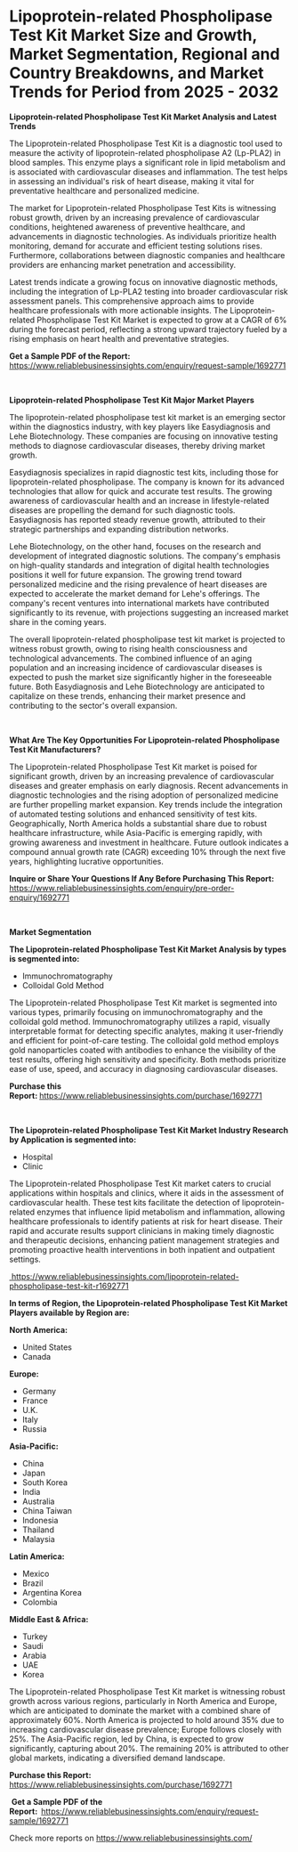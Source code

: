 <p><h1>Lipoprotein-related Phospholipase Test Kit Market Size and Growth, Market Segmentation, Regional and Country Breakdowns, and Market Trends for Period from 2025 -  2032</h1></p><p><strong>Lipoprotein-related Phospholipase Test Kit Market Analysis and Latest Trends</strong></p>
<p><p>The Lipoprotein-related Phospholipase Test Kit is a diagnostic tool used to measure the activity of lipoprotein-related phospholipase A2 (Lp-PLA2) in blood samples. This enzyme plays a significant role in lipid metabolism and is associated with cardiovascular diseases and inflammation. The test helps in assessing an individual's risk of heart disease, making it vital for preventative healthcare and personalized medicine. </p><p>The market for Lipoprotein-related Phospholipase Test Kits is witnessing robust growth, driven by an increasing prevalence of cardiovascular conditions, heightened awareness of preventive healthcare, and advancements in diagnostic technologies. As individuals prioritize health monitoring, demand for accurate and efficient testing solutions rises. Furthermore, collaborations between diagnostic companies and healthcare providers are enhancing market penetration and accessibility.</p><p>Latest trends indicate a growing focus on innovative diagnostic methods, including the integration of Lp-PLA2 testing into broader cardiovascular risk assessment panels. This comprehensive approach aims to provide healthcare professionals with more actionable insights. The Lipoprotein-related Phospholipase Test Kit Market is expected to grow at a CAGR of 6% during the forecast period, reflecting a strong upward trajectory fueled by a rising emphasis on heart health and preventative strategies.</p></p>
<p><strong>Get a Sample PDF of the Report:&nbsp;</strong> <a href="https://www.reliablebusinessinsights.com/enquiry/request-sample/1692771?utm_campaign=3109&utm_medium=2&utm_source=Github&utm_content=ia&utm_term=27032025&utm_id=lipoprotein-related-phospholipase-test-kit">https://www.reliablebusinessinsights.com/enquiry/request-sample/1692771</a></p>
<p>&nbsp;</p>
<p><strong>Lipoprotein-related Phospholipase Test Kit Major Market Players</strong></p>
<p><p>The lipoprotein-related phospholipase test kit market is an emerging sector within the diagnostics industry, with key players like Easydiagnosis and Lehe Biotechnology. These companies are focusing on innovative testing methods to diagnose cardiovascular diseases, thereby driving market growth.</p><p>Easydiagnosis specializes in rapid diagnostic test kits, including those for lipoprotein-related phospholipase. The company is known for its advanced technologies that allow for quick and accurate test results. The growing awareness of cardiovascular health and an increase in lifestyle-related diseases are propelling the demand for such diagnostic tools. Easydiagnosis has reported steady revenue growth, attributed to their strategic partnerships and expanding distribution networks.</p><p>Lehe Biotechnology, on the other hand, focuses on the research and development of integrated diagnostic solutions. The company's emphasis on high-quality standards and integration of digital health technologies positions it well for future expansion. The growing trend toward personalized medicine and the rising prevalence of heart diseases are expected to accelerate the market demand for Lehe's offerings. The company's recent ventures into international markets have contributed significantly to its revenue, with projections suggesting an increased market share in the coming years.</p><p>The overall lipoprotein-related phospholipase test kit market is projected to witness robust growth, owing to rising health consciousness and technological advancements. The combined influence of an aging population and an increasing incidence of cardiovascular diseases is expected to push the market size significantly higher in the foreseeable future. Both Easydiagnosis and Lehe Biotechnology are anticipated to capitalize on these trends, enhancing their market presence and contributing to the sector's overall expansion.</p></p>
<p>&nbsp;</p>
<p><strong>What Are The Key Opportunities For Lipoprotein-related Phospholipase Test Kit Manufacturers?</strong></p>
<p><p>The Lipoprotein-related Phospholipase Test Kit market is poised for significant growth, driven by an increasing prevalence of cardiovascular diseases and greater emphasis on early diagnosis. Recent advancements in diagnostic technologies and the rising adoption of personalized medicine are further propelling market expansion. Key trends include the integration of automated testing solutions and enhanced sensitivity of test kits. Geographically, North America holds a substantial share due to robust healthcare infrastructure, while Asia-Pacific is emerging rapidly, with growing awareness and investment in healthcare. Future outlook indicates a compound annual growth rate (CAGR) exceeding 10% through the next five years, highlighting lucrative opportunities.</p></p>
<p><strong>Inquire or Share Your Questions If Any Before Purchasing This Report:</strong> <a href="https://www.reliablebusinessinsights.com/enquiry/pre-order-enquiry/1692771?utm_campaign=3109&utm_medium=2&utm_source=Github&utm_content=ia&utm_term=27032025&utm_id=lipoprotein-related-phospholipase-test-kit">https://www.reliablebusinessinsights.com/enquiry/pre-order-enquiry/1692771</a></p>
<p>&nbsp;</p>
<p><strong>Market Segmentation</strong></p>
<p><strong>The Lipoprotein-related Phospholipase Test Kit Market Analysis by types is segmented into:</strong></p>
<p><ul><li>Immunochromatography</li><li>Colloidal Gold Method</li></ul></p>
<p><p>The Lipoprotein-related Phospholipase Test Kit market is segmented into various types, primarily focusing on immunochromatography and the colloidal gold method. Immunochromatography utilizes a rapid, visually interpretable format for detecting specific analytes, making it user-friendly and efficient for point-of-care testing. The colloidal gold method employs gold nanoparticles coated with antibodies to enhance the visibility of the test results, offering high sensitivity and specificity. Both methods prioritize ease of use, speed, and accuracy in diagnosing cardiovascular diseases.</p></p>
<p><strong>Purchase this Report:&nbsp;</strong><a href="https://www.reliablebusinessinsights.com/purchase/1692771?utm_campaign=3109&utm_medium=2&utm_source=Github&utm_content=ia&utm_term=27032025&utm_id=lipoprotein-related-phospholipase-test-kit">https://www.reliablebusinessinsights.com/purchase/1692771</a></p>
<p>&nbsp;</p>
<p><strong>The Lipoprotein-related Phospholipase Test Kit Market Industry Research by Application is segmented into:</strong></p>
<p><ul><li>Hospital</li><li>Clinic</li></ul></p>
<p><p>The Lipoprotein-related Phospholipase Test Kit market caters to crucial applications within hospitals and clinics, where it aids in the assessment of cardiovascular health. These test kits facilitate the detection of lipoprotein-related enzymes that influence lipid metabolism and inflammation, allowing healthcare professionals to identify patients at risk for heart disease. Their rapid and accurate results support clinicians in making timely diagnostic and therapeutic decisions, enhancing patient management strategies and promoting proactive health interventions in both inpatient and outpatient settings.</p></p>
<p><a href="https://www.reliablebusinessinsights.com/lipoprotein-related-phospholipase-test-kit-r1692771?utm_campaign=3109&utm_medium=2&utm_source=Github&utm_content=ia&utm_term=27032025&utm_id=lipoprotein-related-phospholipase-test-kit">&nbsp;https://www.reliablebusinessinsights.com/lipoprotein-related-phospholipase-test-kit-r1692771</a></p>
<p><strong>In terms of Region, the Lipoprotein-related Phospholipase Test Kit Market Players available by Region are:</strong></p>
<p>
    <p> <strong> North America: </strong>
        <ul>
            <li>United States</li>
            <li>Canada</li>
        </ul>
        </p> 
    <p> <strong> Europe: </strong>
        <ul>
            <li>Germany</li>
            <li>France</li>
            <li>U.K.</li>
            <li>Italy</li>
            <li>Russia</li>
        </ul>
        </p> 
    <p> <strong> Asia-Pacific: </strong>
        <ul>
            <li>China</li>
            <li>Japan</li>
            <li>South Korea</li>
            <li>India</li>
            <li>Australia</li>
            <li>China Taiwan</li>
            <li>Indonesia</li>
            <li>Thailand</li>
            <li>Malaysia</li>
        </ul>
        </p> 
    <p> <strong> Latin America: </strong>
        <ul>
            <li>Mexico</li>
            <li>Brazil</li>
            <li>Argentina Korea</li>
            <li>Colombia</li>
        </ul>
        </p> 
    <p> <strong> Middle East & Africa: </strong>
        <ul>
            <li>Turkey</li>
            <li>Saudi</li>
            <li>Arabia</li>
            <li>UAE</li>
            <li>Korea</li>
        </ul>
    </p>
    </p>
<p><p>The Lipoprotein-related Phospholipase Test Kit market is witnessing robust growth across various regions, particularly in North America and Europe, which are anticipated to dominate the market with a combined share of approximately 60%. North America is projected to hold around 35% due to increasing cardiovascular disease prevalence; Europe follows closely with 25%. The Asia-Pacific region, led by China, is expected to grow significantly, capturing about 20%. The remaining 20% is attributed to other global markets, indicating a diversified demand landscape.</p></p>
<p><strong>Purchase this Report: </strong><a href="https://www.reliablebusinessinsights.com/purchase/1692771?utm_campaign=3109&utm_medium=2&utm_source=Github&utm_content=ia&utm_term=27032025&utm_id=lipoprotein-related-phospholipase-test-kit">https://www.reliablebusinessinsights.com/purchase/1692771</a></p>
<p>&nbsp;<strong>Get a Sample PDF of the Report:&nbsp;&nbsp;</strong><a href="https://www.reliablebusinessinsights.com/enquiry/request-sample/1692771?utm_campaign=3109&utm_medium=2&utm_source=Github&utm_content=ia&utm_term=27032025&utm_id=lipoprotein-related-phospholipase-test-kit">https://www.reliablebusinessinsights.com/enquiry/request-sample/1692771</a></p>
<p><strong></strong></p>
<p>Check more reports on <a href="https://www.reliablebusinessinsights.com/?utm_campaign=3109&utm_medium=2&utm_source=Github&utm_content=ia&utm_term=27032025&utm_id=lipoprotein-related-phospholipase-test-kit">https://www.reliablebusinessinsights.com/</a></p>
